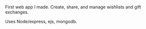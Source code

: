 First web app I made. Create, share, and manage wishlists and gift exchanges.

Uses Node/express, ejs, mongodb.
